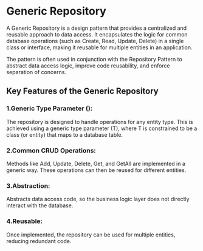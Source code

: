 
  # Generic Repository


A Generic Repository is a design pattern that provides a centralized and reusable approach to data access. It encapsulates the logic for common database operations (such as Create, Read, Update, Delete) in a single class or interface, making it reusable for multiple entities in an application.

The pattern is often used in conjunction with the Repository Pattern to abstract data access logic, improve code reusability, and enforce separation of concerns.


  ## Key Features of the Generic Repository


### 1.Generic Type Parameter (<T>):
The repository is designed to handle operations for any entity type.
This is achieved using a generic type parameter (T), where T is constrained to be a class (or entity) that maps to a database table.

### 2.Common CRUD Operations:
Methods like Add, Update, Delete, Get, and GetAll are implemented in a generic way.
These operations can then be reused for different entities.

### 3.Abstraction:
Abstracts data access code, so the business logic layer does not directly interact with the database.

### 4.Reusable:
Once implemented, the repository can be used for multiple entities, reducing redundant code.
